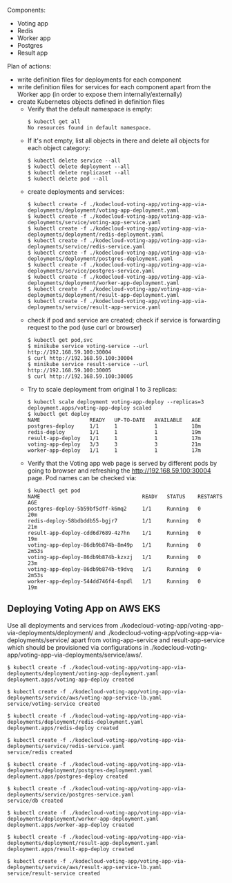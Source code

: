Components:
- Voting app
- Redis
- Worker app
- Postgres
- Result app

Plan of actions:
* write definition files for deployments for each component
* write definition files for services for each component apart from the Worker app (in order to expose them internally/externally)
* create Kubernetes objects defined in definition files
  * Verify that the default namespace is empty:
    ```
    $ kubectl get all
    No resources found in default namespace.
    ```
  * If it's not empty, list all objects in there and delete all objects for each object category:
    ```
    $ kubectl delete service --all
    $ kubectl delete deployment --all
    $ kubectl delete replicaset --all
    $ kubectl delete pod --all
    ```
  * create deployments and services:
    ```
    $ kubectl create -f ./kodecloud-voting-app/voting-app-via-deployments/deployment/voting-app-deployment.yaml
    $ kubectl create -f ./kodecloud-voting-app/voting-app-via-deployments/service/voting-app-service.yaml
    $ kubectl create -f ./kodecloud-voting-app/voting-app-via-deployments/deployment/redis-deployment.yaml
    $ kubectl create -f ./kodecloud-voting-app/voting-app-via-deployments/service/redis-service.yaml
    $ kubectl create -f ./kodecloud-voting-app/voting-app-via-deployments/deployment/postgres-deployment.yaml
    $ kubectl create -f ./kodecloud-voting-app/voting-app-via-deployments/service/postgres-service.yaml
    $ kubectl create -f ./kodecloud-voting-app/voting-app-via-deployments/deployment/worker-app-deployment.yaml
    $ kubectl create -f ./kodecloud-voting-app/voting-app-via-deployments/deployment/result-app-deployment.yaml
    $ kubectl create -f ./kodecloud-voting-app/voting-app-via-deployments/service/result-app-service.yaml
    ```
  * check if pod and service are created; check if service is forwarding request to the pod (use curl or browser)
    ```
    $ kubectl get pod,svc
    $ minikube service voting-service --url
    http://192.168.59.100:30004
    $ curl http://192.168.59.100:30004
    $ minikube service result-service --url
    http://192.168.59.100:30005
    $ curl http://192.168.59.100:30005
    ```
  * Try to scale deployment from original 1 to 3 replicas:
    ```
    $ kubectl scale deployment voting-app-deploy --replicas=3
    deployment.apps/voting-app-deploy scaled
    $ kubectl get deploy
    NAME                READY   UP-TO-DATE   AVAILABLE   AGE
    postgres-deploy     1/1     1            1           18m
    redis-deploy        1/1     1            1           19m
    result-app-deploy   1/1     1            1           17m
    voting-app-deploy   3/3     3            3           21m
    worker-app-deploy   1/1     1            1           17m
    ```
  * Verify that the Voting app web page is served by different pods by going to browser and refreshing the http://192.168.59.100:30004 page.
    Pod names can be checked via:
    ```
    $ kubectl get pod
    NAME                                 READY   STATUS    RESTARTS   AGE
    postgres-deploy-5b59bf5dff-k6mq2     1/1     Running   0          20m
    redis-deploy-58bdbddb55-bgjr7        1/1     Running   0          21m
    result-app-deploy-cdd6d7689-4z7hn    1/1     Running   0          19m
    voting-app-deploy-86db9b874b-8m49p   1/1     Running   0          2m53s
    voting-app-deploy-86db9b874b-kzxzj   1/1     Running   0          23m
    voting-app-deploy-86db9b874b-t9dvq   1/1     Running   0          2m53s
    worker-app-deploy-544dd746f4-6npdl   1/1     Running   0          19m
    ```


## Deploying Voting App on AWS EKS

Use all deployments and services from ./kodecloud-voting-app/voting-app-via-deployments/deployment/ and ./kodecloud-voting-app/voting-app-via-deployments/service/ apart from voting-app-service and result-app-service which should be provisioned via configurations in ./kodecloud-voting-app/voting-app-via-deployments/service/aws/.

```
$ kubectl create -f ./kodecloud-voting-app/voting-app-via-deployments/deployment/voting-app-deployment.yaml
deployment.apps/voting-app-deploy created

$ kubectl create -f ./kodecloud-voting-app/voting-app-via-deployments/service/aws/voting-app-service-lb.yaml
service/voting-service created

$ kubectl create -f ./kodecloud-voting-app/voting-app-via-deployments/deployment/redis-deployment.yaml
deployment.apps/redis-deploy created

$ kubectl create -f ./kodecloud-voting-app/voting-app-via-deployments/service/redis-service.yaml
service/redis created

$ kubectl create -f ./kodecloud-voting-app/voting-app-via-deployments/deployment/postgres-deployment.yaml
deployment.apps/postgres-deploy created

$ kubectl create -f ./kodecloud-voting-app/voting-app-via-deployments/service/postgres-service.yaml
service/db created

$ kubectl create -f ./kodecloud-voting-app/voting-app-via-deployments/deployment/worker-app-deployment.yaml
deployment.apps/worker-app-deploy created

$ kubectl create -f ./kodecloud-voting-app/voting-app-via-deployments/deployment/result-app-deployment.yaml
deployment.apps/result-app-deploy created

$ kubectl create -f ./kodecloud-voting-app/voting-app-via-deployments/service/aws/result-app-service-lb.yaml
service/result-service created
```